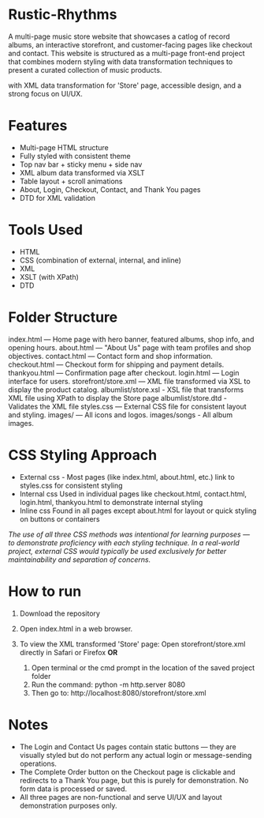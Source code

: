 # Rustic-Rhythms
A multi-page music store website that showcases a catlog of record albums, an interactive storefront, and customer-facing pages like checkout and contact.
This website is structured as a multi-page front-end project that combines modern styling with data transformation techniques to present a curated collection of music products. 


with XML data transformation for 'Store' page, accessible design, and a strong focus on UI/UX.

# Features
 - Multi-page HTML structure
 - Fully styled with consistent theme
 - Top nav bar + sticky menu + side nav
 - XML album data transformed via XSLT
 - Table layout + scroll animations
 - About, Login, Checkout, Contact, and Thank You pages
 - DTD for XML validation


# Tools Used
- HTML 
- CSS (combination of external, internal, and inline)
- XML
- XSLT (with XPath)
- DTD

# Folder Structure
index.html — Home page with hero banner, featured albums, shop info, and opening hours.
about.html — "About Us" page with team profiles and shop objectives.
contact.html — Contact form and shop information.
checkout.html — Checkout form for shipping and payment details.
thankyou.html — Confirmation page after checkout.
login.html — Login interface for users.
storefront/store.xml — XML file transformed via XSL to display the product catalog.
albumlist/store.xsl - XSL file that transforms XML file using XPath to display the Store page
albumlist/store.dtd - Validates the XML file
styles.css — External CSS file for consistent layout and styling.
images/ — All icons and logos.
images/songs -  All album images.

# CSS Styling Approach
- External css - 
    Most pages (like index.html, about.html, etc.) link to styles.css for consistent styling
- Internal css
    Used in individual pages like checkout.html, contact.html, login.html, thankyou.html to demonstrate internal styling
- Inline css
    Found in all pages except about.html for layout or quick styling on buttons or containers

*The use of all three CSS methods was intentional for learning purposes — to demonstrate proficiency with each styling technique.
In a real-world project, external CSS would typically be used exclusively for better maintainability and separation of concerns.*

# How to run

1. Download the repository
2. Open index.html in a web browser.
3. To view the XML transformed 'Store' page:
     Open storefront/store.xml directly in Safari or Firefox
   **OR**
   
     1. Open terminal or the cmd prompt in the location of the saved project folder
     2. Run the command:
          python -m http.server 8080
     3. Then go to:
          http://localhost:8080/storefront/store.xml



# Notes
- The Login and Contact Us pages contain static buttons — they are visually styled but do not perform any actual login or message-sending operations.
- The Complete Order button on the Checkout page is clickable and redirects to a Thank You page, but this is purely for demonstration. No form data is processed or saved.
- All three pages are non-functional and serve UI/UX and layout demonstration purposes only.
